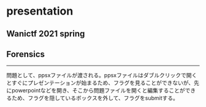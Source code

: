 # presentation
## Wanictf 2021 spring
## Forensics
***
問題として、ppsxファイルが渡される。ppsxファイルはダブルクリックで開くとすぐにプレゼンテーションが始まるため、フラグを見ることができないが、先にpowerpointなどを開き、そこから問題ファイルを開くと編集することができるため、フラグを隠しているボックスを外して、フラグをsubmitする。